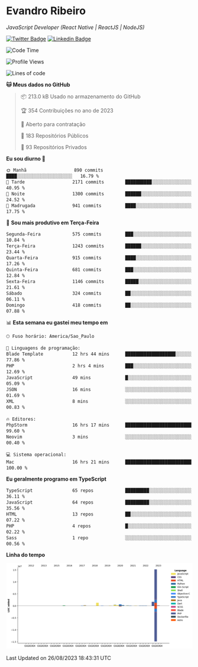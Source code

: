 # Evandro **Ribeiro**

*JavaScript Developer (React Native | ReactJS | NodeJS)*

[![Twitter Badge](https://img.shields.io/badge/-@ribeiroevandro-201B2D?style=flat-square&labelColor=201B2D&logo=twitter&logoColor=white&link=https://twitter.com/ribeiroevandro)](https://twitter.com/ribeiroevandro) 
[![Linkedin Badge](https://img.shields.io/badge/-Evandro%20Ribeiro-201B2D?style=flat-square&logo=Linkedin&logoColor=white&link=https://www.linkedin.com/in/ribeiroevandro)](https://www.linkedin.com/in/ribeiroevandro) 


<!--START_SECTION:waka-->
![Code Time](http://img.shields.io/badge/Code%20Time-3%2C372%20hrs%206%20mins-blue)

![Profile Views](http://img.shields.io/badge/Visualizac%C3%B5es%20do%20perfil-1-blue)

![Lines of code](https://img.shields.io/badge/Desde%20o%20Hello%20World%20eu%20escrevi-20.2%20million%20linhas%20de%20c%C3%B3digo-blue)

**🐱 Meus dados no GitHub** 

> 📦 213.0 kB Usado no armazenamento do GitHub 
 > 
> 🏆 354 Contribuições no ano de 2023
 > 
> 💼 Aberto para contratação
 > 
> 📜 183 Repositórios Públicos 
 > 
> 🔑 93 Repositórios Privados 
 > 
**Eu sou diurno 🐤** 

```text
🌞 Manhã                  890 commits         ████░░░░░░░░░░░░░░░░░░░░░   16.79 % 
🌆 Tarde                  2171 commits        ██████████░░░░░░░░░░░░░░░   40.95 % 
🌃 Noite                  1300 commits        ██████░░░░░░░░░░░░░░░░░░░   24.52 % 
🌙 Madrugada              941 commits         ████░░░░░░░░░░░░░░░░░░░░░   17.75 % 
```
📅 **Sou mais produtivo em Terça-Feira** 

```text
Segunda-Feira            575 commits         ███░░░░░░░░░░░░░░░░░░░░░░   10.84 % 
Terça-Feira              1243 commits        ██████░░░░░░░░░░░░░░░░░░░   23.44 % 
Quarta-Feira             915 commits         ████░░░░░░░░░░░░░░░░░░░░░   17.26 % 
Quinta-Feira             681 commits         ███░░░░░░░░░░░░░░░░░░░░░░   12.84 % 
Sexta-Feira              1146 commits        █████░░░░░░░░░░░░░░░░░░░░   21.61 % 
Sábado                   324 commits         ██░░░░░░░░░░░░░░░░░░░░░░░   06.11 % 
Domingo                  418 commits         ██░░░░░░░░░░░░░░░░░░░░░░░   07.88 % 
```


📊 **Esta semana eu gastei meu tempo em** 

```text
🕑︎ Fuso horário: America/Sao_Paulo

💬 Linguagens de programação: 
Blade Template           12 hrs 44 mins      ███████████████████░░░░░░   77.86 % 
PHP                      2 hrs 4 mins        ███░░░░░░░░░░░░░░░░░░░░░░   12.69 % 
JavaScript               49 mins             █░░░░░░░░░░░░░░░░░░░░░░░░   05.09 % 
JSON                     16 mins             ░░░░░░░░░░░░░░░░░░░░░░░░░   01.69 % 
XML                      8 mins              ░░░░░░░░░░░░░░░░░░░░░░░░░   00.83 % 

🔥 Editores: 
PhpStorm                 16 hrs 17 mins      █████████████████████████   99.60 % 
Neovim                   3 mins              ░░░░░░░░░░░░░░░░░░░░░░░░░   00.40 % 

💻 Sistema operacional: 
Mac                      16 hrs 21 mins      █████████████████████████   100.00 % 
```

**Eu geralmente programo em TypeScript** 

```text
TypeScript               65 repos            █████████░░░░░░░░░░░░░░░░   36.11 % 
JavaScript               64 repos            █████████░░░░░░░░░░░░░░░░   35.56 % 
HTML                     13 repos            ██░░░░░░░░░░░░░░░░░░░░░░░   07.22 % 
PHP                      4 repos             █░░░░░░░░░░░░░░░░░░░░░░░░   02.22 % 
Sass                     1 repo              ░░░░░░░░░░░░░░░░░░░░░░░░░   00.56 % 
```



**Linha do tempo**

![Lines of Code chart](https://raw.githubusercontent.com/ribeiroevandro/ribeiroevandro/main/assets/bar_graph.png)


 Last Updated on 26/08/2023 18:43:31 UTC
<!--END_SECTION:waka-->
